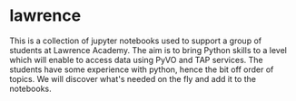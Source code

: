 # lawrence
This is a collection of jupyter notebooks used to support a group of students at Lawrence Academy. The aim is to bring Python skills to a level which will enable to access data using PyVO and TAP services. The students have some experience with python, hence the bit off order of topics. We will discover what's needed on the fly and add it to the notebooks. 
